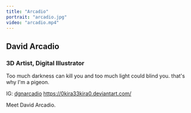 ```yaml
---
title: "Arcadio"
portrait: "arcadio.jpg"
video: "arcadio.mp4"
---
```


## David Arcadio
### 3D Artist, Digital Illustrator

Too much darkness can kill you and too much light could blind you. that's why I'm a pigeon.

IG: [dgnarcadio](http://www.instagram.com/dgnarcadio)
<https://0kira33kira0.deviantart.com/>

Meet David Arcadio.
